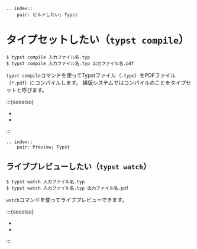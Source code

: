 ```{eval-rst}
.. index::
    pair: ビルドしたい; Typst
```

# タイプセットしたい（``typst compile``）

```console
$ typst compile 入力ファイル名.typ
$ typst compile 入力ファイル名.typ 出力ファイル名.pdf
```

``typst compile``コマンドを使ってTypstファイル（``.type``）をPDFファイル（``*.pdf``）にコンパイルします。
組版システムではコンパイルのことをタイプセットと呼びます。

:::{seealso}

- [](../latex/latex-latexmk.md)
- [](../sphinx/sphinx-build.md)

:::

```{eval-rst}
.. index::
    pair: Preview; Typst
```

## ライブプレビューしたい（``typst watch``）

```console
$ typst watch 入力ファイル名.typ
$ typst watch 入力ファイル名.typ 出力ファイル名.pdf
```

``watch``コマンドを使ってライブプレビューできます。

:::{seealso}

- [](../latex/latex-latexmk.md)
- [](../sphinx/sphinx-autobuild.md)

:::
